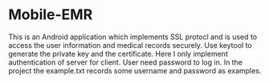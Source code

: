 Mobile-EMR
==========
This is an Android application which implements SSL protocl and is used to access the user information and medical records
securely. Use keytool to generate the private key and the certificate. Here I only implement authentication of server for
client. User need password to log in. In the project the example.txt records some username and password as examples.
